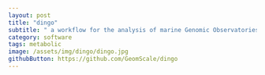 ```yaml
---
layout: post
title: "dingo"
subtitle: " a workflow for the analysis of marine Genomic Observatories shotgun metagenomics data "
category: software
tags: metabolic 
image: /assets/img/dingo/dingo.jpg
githubButton: https://github.com/GeomScale/dingo
---
```



